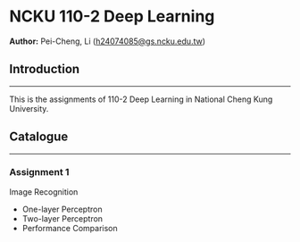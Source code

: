 # NCKU 110-2 Deep Learning
**Author:** Pei-Cheng, Li (h24074085@gs.ncku.edu.tw)

## Introduction
***
This is the assignments of 110-2 Deep Learning in National Cheng Kung University.

## Catalogue
***
### Assignment 1
Image Recognition
  * One-layer Perceptron
  * Two-layer Perceptron
  * Performance Comparison
  